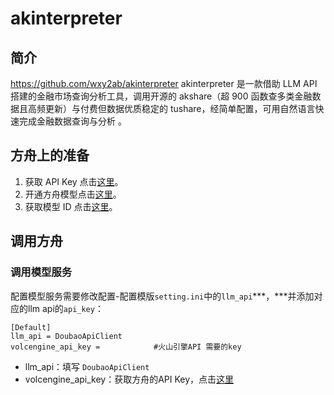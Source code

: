 # akinterpreter
## 简介

https://github.com/wxy2ab/akinterpreter
akinterpreter 是一款借助 LLM API 搭建的金融市场查询分析工具，调用开源的 akshare（超 900 函数查多类金融数据且高频更新）与付费但数据优质稳定的 tushare，经简单配置，可用自然语言快速完成金融数据查询与分析 。

## **方舟**上的准备


1. 获取 API Key 点击[这里](https://console.volcengine.com/ark/region:ark+cn-beijing/apiKey)。
2. 开通方舟模型点击[这里](https://console.volcengine.com/ark/region:ark+cn-beijing/openManagement)。
3. 获取模型 ID 点击[这里](https://www.volcengine.com/docs/82379/1330310#%E6%96%87%E6%9C%AC%E7%94%9F%E6%88%90)。

## 调用方舟

### 调用模型服务
配置模型服务需要修改配置-配置模版`setting.ini`中的`llm_api`***，***并添加对应的llm api的`api_key`：
```Shell
[Default]
llm_api = DoubaoApiClient                
volcengine_api_key =            #火山引擎API 需要的key
```


* llm_api：填写 `DoubaoApiClient `  
* volcengine_api_key：获取方舟的API Key，点击[这里](https://console.volcengine.com/ark/region:ark+cn-beijing/apiKey)


